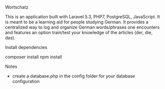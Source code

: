 Wortschatz 

This is an application built with Laravel 5.3, PHP7, PostgreSQL, JavaScript.  It is meant to be a learning aid for people studying German. It provides a centralized way to log and organize German words/phrases one encounters and features an option train/test your knowledge of the articles (der, die, das).  


Install dependencies

composer install
npm install

Notes
- create a database.php in the config folder for your database configuration